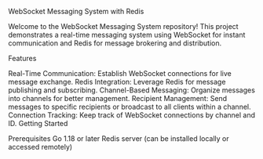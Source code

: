 WebSocket Messaging System with Redis

Welcome to the WebSocket Messaging System repository! This project demonstrates a real-time messaging system using WebSocket for instant communication and Redis for message brokering and distribution.

Features

Real-Time Communication: Establish WebSocket connections for live message exchange.
Redis Integration: Leverage Redis for message publishing and subscribing.
Channel-Based Messaging: Organize messages into channels for better management.
Recipient Management: Send messages to specific recipients or broadcast to all clients within a channel.
Connection Tracking: Keep track of WebSocket connections by channel and ID.
Getting Started

Prerequisites
Go 1.18 or later
Redis server (can be installed locally or accessed remotely)
